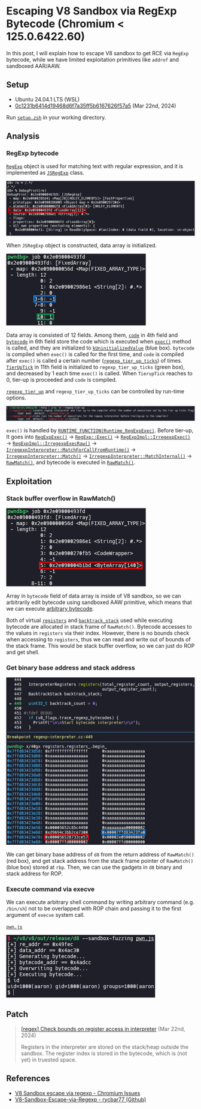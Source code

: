 # Escaping V8 Sandbox via RegExp Bytecode (Chromium < 125.0.6422.60)

In this post, I will explain how to escape V8 sandbox to get RCE via `RegExp` bytecode, while we have limited exploitation primitives like `addrof` and sandboxed AAR/AAW.

## Setup

- Ubuntu 24.04.1 LTS (WSL)
- [0c1231b6414d19468d6f7a35ff5b6167626f57a5](https://chromium.googlesource.com/v8/v8/+/0c1231b6414d19468d6f7a35ff5b6167626f57a5) (Mar 22nd, 2024)

Run [`setup.zsh`](./setup.zsh) in your working directory.

## Analysis

### RegExp bytecode

[`RegExp`](https://developer.mozilla.org/docs/Web/JavaScript/Reference/Global_Objects/RegExp) object is used for matching text with regular expression, and it is implemented as [`JSRegExp`](https://source.chromium.org/chromium/v8/v8/+/0c1231b6414d19468d6f7a35ff5b6167626f57a5:src/objects/js-regexp.h;l=38) class.

![](img/1.png)

When `JSRegExp` object is constructed, data array is initialized.

![](img/2.png)

Data array is consisted of 12 fields. Among them, [`code`](https://source.chromium.org/chromium/v8/v8/+/0c1231b6414d19468d6f7a35ff5b6167626f57a5:src/objects/js-regexp.h;l=70) in 4th field and [`bytecode`](https://source.chromium.org/chromium/v8/v8/+/0c1231b6414d19468d6f7a35ff5b6167626f57a5:src/objects/js-regexp.h;l=70) in 6th field store the code which is executed when [`exec()`](https://developer.mozilla.org/docs/Web/JavaScript/Reference/Global_Objects/RegExp/exec) method is called, and they are initialized to [`kUninitializedValue`](https://source.chromium.org/chromium/v8/v8/+/0c1231b6414d19468d6f7a35ff5b6167626f57a5:src/objects/js-regexp.h;l=245) (blue box). `bytecode` is compiled when `exec()` is called for the first time, and `code` is compiled after `exec()` is called a certain number ([`regexp_tier_up_ticks`](https://source.chromium.org/chromium/v8/v8/+/0c1231b6414d19468d6f7a35ff5b6167626f57a5:src/flags/flag-definitions.h;l=2454)) of times. [`TierUpTick`](https://source.chromium.org/chromium/v8/v8/+/0c1231b6414d19468d6f7a35ff5b6167626f57a5:src/objects/js-regexp.h;l=131) in 11th field is initialized to `regexp_tier_up_ticks` (green box), and decreased by 1 each time `exec()` is called. When `TierupTick` reaches to 0, tier-up is proceeded and `code` is compiled.

[`regexp_tier_up`](https://source.chromium.org/chromium/v8/v8/+/0c1231b6414d19468d6f7a35ff5b6167626f57a5:src/flags/flag-definitions.h;l=2450) and `regexp_tier_up_ticks` can be controlled by run-time options.

![](img/3.png)

`exec()` is handled by [`RUNTIME_FUNCTION(Runtime_RegExpExec)`](https://source.chromium.org/chromium/v8/v8/+/0c1231b6414d19468d6f7a35ff5b6167626f57a5:src/runtime/runtime-regexp.cc;l=928). Before tier-up, It goes into [`RegExpExec()`](https://source.chromium.org/chromium/v8/v8/+/0c1231b6414d19468d6f7a35ff5b6167626f57a5:src/runtime/runtime-regexp.cc;l=937) → [`RegExp::Exec()`](https://source.chromium.org/chromium/v8/v8/+/0c1231b6414d19468d6f7a35ff5b6167626f57a5:src/runtime/runtime-regexp.cc;l=909) → [`RegExpImpl::IrregexpExec()`](https://source.chromium.org/chromium/v8/v8/+/0c1231b6414d19468d6f7a35ff5b6167626f57a5:src/regexp/regexp.cc;l=334) → [`RegExpImpl::IrregexpExecRaw()`](https://source.chromium.org/chromium/v8/v8/+/0c1231b6414d19468d6f7a35ff5b6167626f57a5:src/regexp/regexp.cc;l=797) → [`IrregexpInterpreter::MatchForCallFromRuntime()`](https://source.chromium.org/chromium/v8/v8/+/0c1231b6414d19468d6f7a35ff5b6167626f57a5:src/regexp/regexp.cc;l=724) → [`IrregexpInterpreter::Match()`](https://source.chromium.org/chromium/v8/v8/+/0c1231b6414d19468d6f7a35ff5b6167626f57a5:src/regexp/regexp-interpreter.cc;l=1152) → [`IrregexpInterpreter::MatchInternal()`](https://source.chromium.org/chromium/v8/v8/+/0c1231b6414d19468d6f7a35ff5b6167626f57a5:src/regexp/regexp-interpreter.cc;l=1068) → [`RawMatch()`](https://source.chromium.org/chromium/v8/v8/+/0c1231b6414d19468d6f7a35ff5b6167626f57a5:src/regexp/regexp-interpreter.cc;l=1101), and bytecode is executed in [`RawMatch()`](https://source.chromium.org/chromium/v8/v8/+/0c1231b6414d19468d6f7a35ff5b6167626f57a5:src/regexp/regexp-interpreter.cc;l=386).

## Exploitation

### Stack buffer overflow in RawMatch()

![](img/4.png)

Array in `bytecode` field of data array is inside of V8 sandbox, so we can arbitrarily edit bytecode using sandboxed AAW primitive, which means that we can execute [arbitrary bytecode](https://source.chromium.org/chromium/v8/v8/+/0c1231b6414d19468d6f7a35ff5b6167626f57a5:src/regexp/regexp-bytecodes.h;l=34).

Both of virtual [`registers`](https://source.chromium.org/chromium/v8/v8/+/0c1231b6414d19468d6f7a35ff5b6167626f57a5:src/regexp/regexp-interpreter.cc;l=445) and [`backtrack_stack`](https://source.chromium.org/chromium/v8/v8/+/0c1231b6414d19468d6f7a35ff5b6167626f57a5:src/regexp/regexp-interpreter.cc;l=445) used while executing bytecode are allocated in stack frame of `RawMatch()`. Bytecode accesses to the values in `registers` via their index. However, there is no bounds check when accessing to `registers`, thus we can read and write out of bounds of the stack frame. This would be stack buffer overflow, so we can just do ROP and get shell.

### Get binary base address and stack address

![](img/5.png)

We can get binary base address of `d8` from the return address of `RawMatch()` (red box), and get stack address from the stack frame pointer of `RawMatch()` (blue box) stored at `rbp`. Then, we can use the gadgets in `d8` binary and stack address for ROP.

### Execute command via execve

We can execute arbitrary shell command by writing arbitrary command (e.g. `/bin/sh`) not to be overlapped with ROP chain and passing it to the first argument of `execve` system call.

[`pwn.js`](./pwn.js)

![](img/6.png)

## Patch

> [[regex] Check bounds on register access in interpreter](https://chromium.googlesource.com/v8/v8/+/b9349d97fd44aec615307c9d00697152da95a66a) (Mar 22nd, 2024)
>
> Registers in the interpreter are stored on the stack/heap outside the sandbox. The register index is stored in the bytecode, which is (not yet) in truested space.

## References

- [V8 Sandbox escape via regexp - Chromium Issues](https://issues.chromium.org/issues/330404819)
- [V8-Sandbox-Escape-via-Regexp - rycbar77 (Github)](https://github.com/rycbar77/V8-Sandbox-Escape-via-Regexp)

